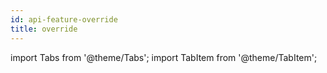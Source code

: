 ```yaml
---
id: api-feature-override
title: override
---
```


import Tabs from '@theme/Tabs';
import TabItem from '@theme/TabItem';
